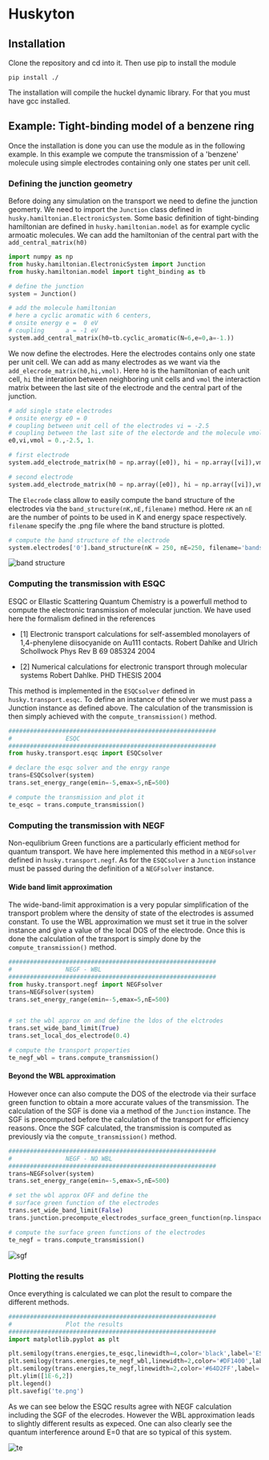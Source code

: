 # Huskyton

## Installation

Clone the repository and cd into it. Then use pip to install the module

```
pip install ./
```

The installation will compile the huckel dynamic library. For that you must have gcc installed. 


## Example: Tight-binding model of a benzene ring

Once the installation is done you can use the module as in the following example. In this example we compute the transmission of a 'benzene' molecule using simple electrodes containing only one states per unit cell. 

### Defining the junction geometry

Before doing any simulation on the transport we need to define the junction geomerty. We need to import the ```Junction``` class defined in ```husky.hamiltonian.ElectronicSystem```. Some basic definition of tight-binding hamiltonian are defined in ```husky.hamiltonian.model``` as for example cyclic armoatic molecules. We can add the hamiltonian of the central part with the ```add_central_matrix(h0)```

```python
import numpy as np
from husky.hamiltonian.ElectronicSystem import Junction
from husky.hamiltonian.model import tight_binding as tb

# define the junction
system = Junction()

# add the molecule hamiltonian
# here a cyclic aromatic with 6 centers, 
# onsite energy e =  0 eV 
# coupling      a = -1 eV
system.add_central_matrix(h0=tb.cyclic_aromatic(N=6,e=0,a=-1.))
```

We now define the electrodes. Here the electrodes contains only one state per unit cell. We can add as many electrodes as we want via the ```add_elecrode_matrix(h0,hi,vmol)```. Here ```h0``` is the hamiltonian of each unit cell, ```hi``` the interation between neighboring unit cells and ```vmol``` the interaction matrix between the last site of the electrode and the central part of the junction.

```python
# add single state electrodes
# onsite energy e0 = 0
# coupling between unit cell of the electrodes vi = -2.5
# coupling between the last site of the electorde and the molecule vmol 1
e0,vi,vmol = 0.,-2.5, 1.

# first electrode
system.add_electrode_matrix(h0 = np.array([e0]), hi = np.array([vi]),vmol = np.array([vmol,0,0,0,0,0]))

# second electrode
system.add_electrode_matrix(h0 = np.array([e0]), hi = np.array([vi]),vmol = np.array([0,0,vmol,0,0,0]))
```

The ```Elecrode``` class allow to easily compute the band structure of the electrodes via the ```band_structure(nK,nE,filename)``` method. Here ```nK``` an ```nE```  are the number of points to be used in K and energy space respectively. ```filename``` specify the .png file where the band structure is plotted.

```python
# compute the band structure of the electrode
system.electrodes['0'].band_structure(nK = 250, nE=250, filename='bandstructure_0.png')
```

![band structure](./pics/tb/bandstructure_0.png)

### Computing the transmission with ESQC

ESQC or Ellastic Scattering Quantum Chemistry is a powerfull method to compute the electronic transmission of molecular junction. We have used here the formalism defined in the references 

  * [1] Electronic transport calculations for self-assembled monolayers of 1,4-phenylene diisocyanide on Au111 contacts. Robert Dahlke and Ulrich Schollwock Phys Rev B 69 085324 2004

  * [2] Numerical calculations for electronic transport through molecular systems Robert Dahlke. PHD THESIS 2004

This method is implemented in the ```ESQCsolver``` defined in ```husky.transport.esqc```. To define an instance of the solver we must pass a Junction instance as defined above. The calculation of the transmission is then simply achieved with the ```compute_transmission()``` method.

```python
##########################################################
#				ESQC
##########################################################
from husky.transport.esqc import ESQCsolver

# declare the esqc solver and the enrgy range
trans=ESQCsolver(system)
trans.set_energy_range(emin=-5,emax=5,nE=500)

# compute the transmission and plot it
te_esqc = trans.compute_transmission()
```


### Computing the transmission with NEGF

Non-equlibrium Green functions are a particularly efficient method for quantum transport. We have here implemented this method in a ```NEGFsolver``` defined in ```husky.transport.negf```. As for the ```ESQCsolver``` a ```Junction``` instance must be passed during the definition of a ```NEGFsolver``` instance. 


#### Wide band limit approximation

The wide-band-limit approximation is a very popular simplification of the transport problem where the density of state of the electrodes is assumed constant. To use the WBL approximation we must set it true in the solver instance and give a value of the local DOS of the electrode. Once this is done the calculation of the transport is simply done by the ```compute_transmission()``` method.

```python
##########################################################
#				NEGF - WBL
##########################################################
from husky.transport.negf import NEGFsolver
trans=NEGFsolver(system)
trans.set_energy_range(emin=-5,emax=5,nE=500)


# set the wbl approx on and define the ldos of the elctrodes
trans.set_wide_band_limit(True)
trans.set_local_dos_electrode(0.4)

# compute the transport properties
te_negf_wbl = trans.compute_transmission()
```

#### Beyond the WBL approximation

However once can also compute the DOS of the electrode via their surface green function to obtain a more accurate values of the transmission. The calculation of the SGF is done via a method of the ```Junction``` instance. The SGF is precomputed before the calculation of the transport for efficiency reasons. Once the SGF calculated, the transmission is computed as previously via the ```compute_transmission()``` method.

```python
##########################################################
#				NEGF - NO WBL
##########################################################
trans=NEGFsolver(system)
trans.set_energy_range(emin=-5,emax=5,nE=500)

# set the wbl approx OFF and define the 
# surface green function of the electrodes
trans.set_wide_band_limit(False)
trans.junction.precompute_electrodes_surface_green_function(np.linspace(-8,8,250),tol=1E-6,identical_electrodes=True)

# compute the surface green functions of the electrodes
te_negf = trans.compute_transmission()
```

![sgf](./pics/tb/sgf.png)

### Plotting the results

Once everything is calculated we can plot the result to compare the different methods.

```python
##########################################################
#				Plot the results
##########################################################
import matplotlib.pyplot as plt 

plt.semilogy(trans.energies,te_esqc,linewidth=4,color='black',label='ESQC')
plt.semilogy(trans.energies,te_negf_wbl,linewidth=2,color='#DF1400',label='NEGF-WBL')
plt.semilogy(trans.energies,te_negf,linewidth=2,color='#64D2FF',label='NEGF')
plt.ylim([1E-6,2])
plt.legend()
plt.savefig('te.png')

```

As we can see below the ESQC results agree with NEGF calculation including the SGF of the elecrodes. However the WBL approximation leads to slightly different results as expeced. One can also clearly see the quantum interference around E=0 that are so typical of this system.

![te](./pics/tb/te.png)